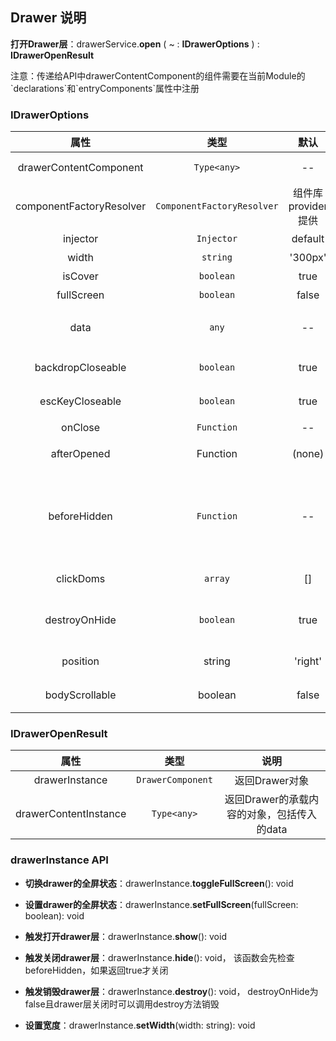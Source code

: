 ## Drawer 说明

**打开Drawer层**：drawerService.**open** ( ~ : **IDrawerOptions** ) : **IDrawerOpenResult**

注意：传递给API中drawerContentComponent的组件需要在当前Module的\`declarations\`和\`entryComponents\`属性中注册

### IDrawerOptions

| 属性                       | 类型                        | 默认              |   说明                                          |
| :------------------------: | :------------------------: | :---------------: | :--------------------------------------------: |
| drawerContentComponent     | `Type<any>`            | --            | 必要参数，传入自定义的component                  |
| componentFactoryResolver   | `ComponentFactoryResolver`   | 组件库provider提供 | 可选，一般不需要设置                             |
| injector                   | `Injector`                   | default           | 可选，一般不需要设置                             |
| width                      | `string`                     | '300px'           | 可选，设置drawer的宽度                           |
| isCover                    | `boolean`                    | true              | 可选，是否有遮罩层                               |
| fullScreen                 | `boolean`                    | false             | 可选，设置默认是否全屏                           |
| data                       | `any`                        | --            | 可选，可以传入任意对象给drawerContentComponent使用|
| backdropCloseable          | `boolean`                    | true              | 可选，设置可否通过点击背景来关闭drawer层          |
| escKeyCloseable            | `boolean`                    | true              | 可选，设置可否通过esc按键来关闭drawer层          |
| onClose                    | `Function`                   | --            | 可选，关闭drawer时候调用                         |
| afterOpened                | Function                   | (none)            | \`7.23.0版本新增\`可选，打开drawer后时候调用                         |
| beforeHidden               | `Function`                   | --            | 可选, 关闭drawer前调用，返回boolean类型，返回false可以阻止关闭drawer层，类型为\`() => boolean\` 或者\`Promise<boolean>\`或者\`Observable<boolean>\`|
| clickDoms                  | `array`                      | []                | 可选，isCover为false的情况下，点击Dom关闭侧滑栏
| destroyOnHide              | `boolean`                    | true              | 可选，关闭drawer时是否销毁DrawerComponent，默认销毁
| position                   | string                       | 'right'           | 可选，抽屉板出现的位置，'left'或者'right'
| bodyScrollable             | boolean                    | false             | 可选，drawer打开body是否可滚动，默认不可滚动

### IDrawerOpenResult

| 属性                       | 类型                        | 说明                                     |
| :------------------------: | :------------------------: | :--------------------------------------: |
| drawerInstance             | `DrawerComponent`            | 返回Drawer对象                            |
| drawerContentInstance      | `Type<any>`          | 返回Drawer的承载内容的对象，包括传入的data  |

### drawerInstance API

- **切换drawer的全屏状态**：drawerInstance.**toggleFullScreen**(): void

- **设置drawer的全屏状态**：drawerInstance.**setFullScreen**(fullScreen: boolean): void

- **触发打开drawer层**：drawerInstance.**show**(): void

- **触发关闭drawer层**：drawerInstance.**hide**(): void， 该函数会先检查beforeHidden，如果返回true才关闭

- **触发销毁drawer层**：drawerInstance.**destroy**(): void， destroyOnHide为false且drawer层关闭时可以调用destroy方法销毁
- **设置宽度**：drawerInstance.**setWidth**(width: string): void
